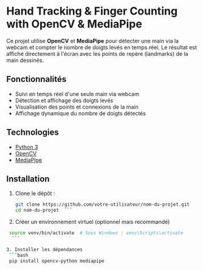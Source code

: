 #  Hand Tracking & Finger Counting with OpenCV & MediaPipe

Ce projet utilise **OpenCV** et **MediaPipe** pour détecter une main via la webcam et compter le nombre de doigts levés en temps réel. Le résultat est affiché directement à l'écran avec les points de repère (landmarks) de la main dessinés.

## Fonctionnalités

- Suivi en temps réel d'une seule main via webcam
- Détection et affichage des doigts levés
- Visualisation des points et connexions de la main
- Affichage dynamique du nombre de doigts détectés

## Technologies

- [Python 3](https://www.python.org/)
- [OpenCV](https://opencv.org/)
- [MediaPipe](https://mediapipe.dev/)

## Installation

1. Clone le dépôt :
   ```bash
   git clone https://github.com/votre-utilisateur/nom-du-projet.git
   cd nom-du-projet  ```
2. Créer un environnement virtuel (optionnel mais recommandé)
  ```bash python -m venv venv
   source venv/bin/activate  # Sous Windows : venv\Scripts\activate
    ```

 3. Installer les dépendances
   ```bash
   pip install opencv-python mediapipe
 ```
